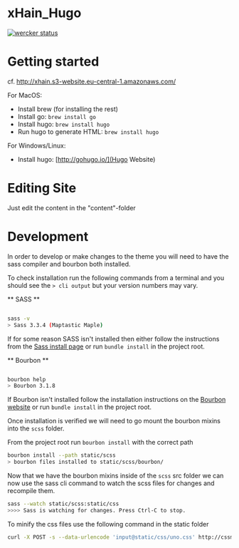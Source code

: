# xHain_Hugo

[![wercker status](https://app.wercker.com/status/4374b5664faf5920c218c1b06618581a/m/master "wercker status")](https://app.wercker.com/project/byKey/4374b5664faf5920c218c1b06618581a)

# Getting started

cf. http://xhain.s3-website.eu-central-1.amazonaws.com/

For MacOS:
* Install brew (for installing the rest)
* Install go: ``brew install go``
* Install hugo: ``brew install hugo``
* Run hugo to generate HTML: ``brew install hugo``

For Windows/Linux:
* Install hugo: [http://gohugo.io/](Hugo Website)

# Editing Site

Just edit the content in the "content"-folder


# Development

In order to develop or make changes to the theme you will need to have the sass compiler and bourbon both installed.

To check installation run the following commands from a terminal and you should see the `> cli output` but your version numbers may vary.

** SASS **
```bash

sass -v
> Sass 3.3.4 (Maptastic Maple)
```
If for some reason SASS isn't installed then either follow the instructions from the [Sass install page](http://sass-lang.com/install) or run `bundle install` in the project root.

** Bourbon **
```bash

bourbon help
> Bourbon 3.1.8
```
If Bourbon isn't installed follow the installation instructions on the [Bourbon website](http://bourbon.io) or run `bundle install` in the project root.

Once installation is verified we will need to go mount the bourbon mixins into the `scss` folder.

From the project root run `bourbon install` with the correct path
```bash
bourbon install --path static/scss
> bourbon files installed to static/scss/bourbon/
```

Now that we have the bourbon mixins inside of the `scss` src folder we can now use the sass cli command to watch the scss files for changes and recompile them.

```bash
sass --watch static/scss:static/css
>>>> Sass is watching for changes. Press Ctrl-C to stop.
```

To minify the css files use the following command in the static folder

```bash
curl -X POST -s --data-urlencode 'input@static/css/uno.css' http://cssminifier.com/raw > static/css/uno.min.css
```

